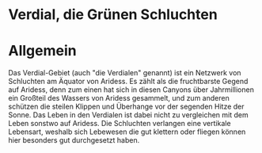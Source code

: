 # Verdial, die Grünen Schluchten

# Allgemein
<!-- NOTE Verdial ist technisch gesehen kein eigener Kontinent, sondern nur das Ergebnis der Divergenz von Unol und Zunir. -->

Das Verdial-Gebiet (auch "die Verdialen" genannt) ist ein Netzwerk von Schluchten am Äquator von Aridess.
Es zählt als die fruchtbarste Gegend auf Aridess, denn zum einen hat sich in diesen Canyons über Jahrmillionen ein Großteil des Wassers von Aridess gesammelt, und zum anderen schützen die steilen Klippen und Überhange vor der segenden Hitze der Sonne.
Das Leben in den Verdialen ist dabei nicht zu vergleichen mit dem Leben sonstwo auf Aridess.
Die Schluchten verlangen eine vertikale Lebensart, weshalb sich Lebewesen die gut klettern oder fliegen können hier besonders gut durchgesetzt haben.